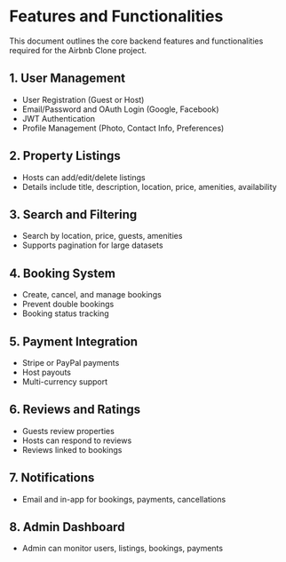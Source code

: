 # Features and Functionalities

This document outlines the core backend features and functionalities required for the Airbnb Clone project.

## 1. User Management
- User Registration (Guest or Host)
- Email/Password and OAuth Login (Google, Facebook)
- JWT Authentication
- Profile Management (Photo, Contact Info, Preferences)

## 2. Property Listings
- Hosts can add/edit/delete listings
- Details include title, description, location, price, amenities, availability

## 3. Search and Filtering
- Search by location, price, guests, amenities
- Supports pagination for large datasets

## 4. Booking System
- Create, cancel, and manage bookings
- Prevent double bookings
- Booking status tracking

## 5. Payment Integration
- Stripe or PayPal payments
- Host payouts
- Multi-currency support

## 6. Reviews and Ratings
- Guests review properties
- Hosts can respond to reviews
- Reviews linked to bookings

## 7. Notifications
- Email and in-app for bookings, payments, cancellations

## 8. Admin Dashboard
- Admin can monitor users, listings, bookings, payments